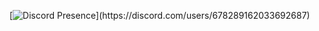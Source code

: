 


[![Discord Presence](https://lanyard-profile-readme.vercel.app/api/678289162033692687?theme=dark&bg=809ecf&animated=true&hideDiscrim=true&borderRadius=30px&idleMessage=Probably%20doing%20something%20else...)](https://discord.com/users/678289162033692687)

